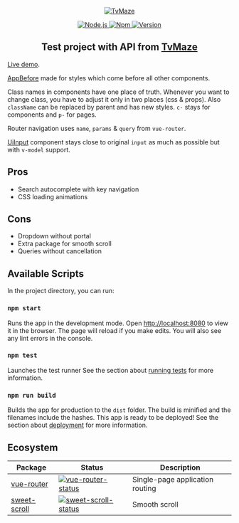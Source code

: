 <p align="center">
  <a href="http://tvmaze.webmaho.com/">
    <img src="https://static.tvmaze.com/images/tvm-header-logo.png" alt="TvMaze">
  </a>
</p>

<p align="center">
  <a href="https://nodejs.org/en/">
    <img src="https://img.shields.io/badge/Node.js-v14.16.0-339933" alt="Node.js">
  </a>
  <a href="https://npmjs.com/">
    <img src="https://img.shields.io/badge/npm-v6.14.11-CB3837" alt="Npm">
  </a>
  <a href="https://vuejs.org/">
    <img src="https://img.shields.io/badge/Vue.js-v2.6.11-4FC08D" alt="Version">
  </a>
</p>

<h2 align="center">Test project with API from <a href="https://www.tvmaze.com/">TvMaze</a></h2>

[Live demo](http://tvmaze.webmaho.com/).

[AppBefore](src/components/App/Before.vue) made for styles which come before all other components.

Class names in components have one place of truth. Whenever you want to change class, you have to adjust it only in two places (css & props). Also `className` can be replaced by parent and has new styles. `c-` stays for components and `p-` for pages.</p>

Router navigation uses `name`, `params` & `query` from `vue-router`.

[UiInput](src/components/Ui/Input.vue) component stays close to original `input` as much as possible but with `v-model` support.

## Pros

- Search autocomplete with key navigation
- CSS loading animations

## Cons

- Dropdown without portal
- Extra package for smooth scroll
- Queries without cancellation

## Available Scripts

In the project directory, you can run:

### `npm start`

Runs the app in the development mode.
Open [http://localhost:8080](http://localhost:8080) to view it in the browser.
The page will reload if you make edits.
You will also see any lint errors in the console.

### `npm test`

Launches the test runner
See the section about [running tests](https://jestjs.io/docs/cli) for more information.

### `npm run build`

Builds the app for production to the `dist` folder.
The build is minified and the filenames include the hashes.
This app is ready to be deployed!
See the section about [deployment](https://cli.vuejs.org/guide/deployment.html#previewing-locally) for more information.

## Ecosystem

| Package        | Status                                         | Description                     |
| -------------- | ---------------------------------------------- | ------------------------------- |
| [vue-router]   | [![vue-router-status]][vue-router-package]     | Single-page application routing |
| [sweet-scroll] | [![sweet-scroll-status]][sweet-scroll-package] | Smooth scroll                   |

[vue-router]: https://www.npmjs.com/package/vue-router
[vue-router-status]: https://img.shields.io/npm/v/vue-router.svg
[vue-router-package]: https://npmjs.com/package/vue-router
[sweet-scroll]: https://www.npmjs.com/package/sweet-scroll
[sweet-scroll-status]: https://img.shields.io/npm/v/sweet-scroll.svg
[sweet-scroll-package]: https://npmjs.com/package/sweet-scroll
